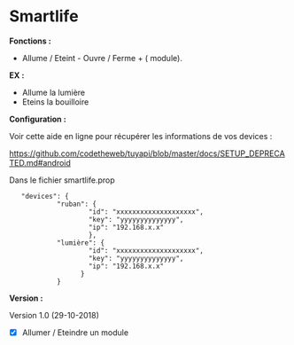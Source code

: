 # Smartlife

**Fonctions :**

-   Allume / Eteint - Ouvre / Ferme + ( module).

**EX :**

- Allume la lumière
- Eteins la bouilloire

**Configuration :**

Voir cette aide en ligne pour récupérer les informations de vos devices :

https://github.com/codetheweb/tuyapi/blob/master/docs/SETUP_DEPRECATED.md#android

Dans le fichier smartlife.prop

       "devices": {
                "ruban": {
                        "id": "xxxxxxxxxxxxxxxxxxxx",
                        "key": "yyyyyyyyyyyyyy",
                        "ip": "192.168.x.x"
                        },
                "lumière": {
                        "id": "xxxxxxxxxxxxxxxxxxxx",
                        "key": "yyyyyyyyyyyyyy",                                
                        "ip": "192.168.x.x"
                      }
                }
		
		
**Version :**

Version 1.0 (29-10-2018)

- [x] Allumer / Eteindre un module

